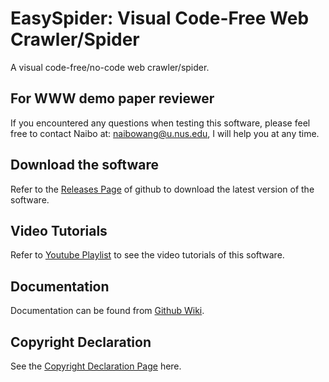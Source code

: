 <!-- # 请您Star Please Star

如果你觉得此工具不错，请轻轻点击此页面右上角**Star**按钮增加项目曝光度，谢谢！

If you think this tool is good, please gently click the **Star** button in the upper right corner at this page to increase the project exposure, thank you! -->

# EasySpider: Visual Code-Free Web Crawler/Spider

A visual code-free/no-code web crawler/spider.

## For WWW demo paper reviewer

If you encountered any questions when testing this software, please feel free to contact Naibo at: naibowang@u.nus.edu, I will help you at any time.

## Download the software

Refer to the [Releases Page](https://github.com/NaiboWang/EasySpider/releases) of github to download the latest version of the software.

## Video Tutorials

Refer to [Youtube Playlist](https://youtube.com/playlist?list=PL0kEFEkWrT7mt9MUlEBV2DTo1QsaanUTp) to see the video tutorials of this software.

## Documentation

Documentation can be found from [Github Wiki](https://github.com/NaiboWang/EasySpider/wiki).

## Copyright Declaration

See the [Copyright Declaration Page](https://github.com/NaiboWang/EasySpider/blob/master/media/readme_back.md) here.

<!-- ## Ethics Discussion
Various fields can benefit from web crawlers due to their open access nature.
Inevitably, there will be some risk of malicious use or data infringement issue, e.g., automatic order swiping and ticket grabbing, but this is contrary to our expectations. As a tool developer, we only hope that it can be used for legitimate purposes. We advocate the reasonable and legal utilization of our system, respecting and protecting the data security and privacy. -->
